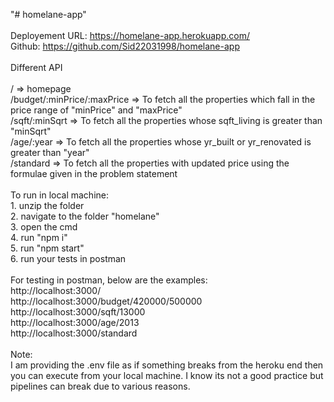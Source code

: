 "# homelane-app" <br />
<br />
Deployement URL: https://homelane-app.herokuapp.com/ <br />
Github: https://github.com/Sid22031998/homelane-app <br />
<br />
Different API <br />
<br />
/  => homepage <br />
/budget/:minPrice/:maxPrice => To fetch all the properties which fall in the price range of "minPrice" and "maxPrice" <br />
/sqft/:minSqrt 				=> To fetch all the properties whose sqft_living is greater than "minSqrt" <br />
/age/:year 					=> To fetch all the properties whose yr_built or yr_renovated is greater than "year" <br />
/standard 					=> To fetch all the properties with updated price using the formulae given in the problem statement <br />
<br />
To run in local machine: <br />
	1. unzip the folder <br />
	2. navigate to the folder "homelane" <br />
	3. open the cmd <br />
	4. run "npm i" <br />
	5. run "npm start" <br />
	6. run your tests in postman <br />
<br />
For testing in postman, below are the examples: <br />
	http://localhost:3000/ <br />
	http://localhost:3000/budget/420000/500000 <br />
	http://localhost:3000/sqft/13000 <br />
	http://localhost:3000/age/2013 <br />
	http://localhost:3000/standard <br />
<br />
Note: <br />
	I am providing the .env file as if something breaks from the heroku end then you can execute from your local machine. I know its not a good practice but pipelines can break due to various reasons. <br />
